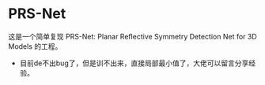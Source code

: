 # PRS-Net
这是一个简单复现 PRS-Net: Planar Reﬂective Symmetry Detection Net for 3D Models 的工程。

* 目前de不出bug了，但是训不出来，直接局部最小值了，大佬可以留言分享经验。
